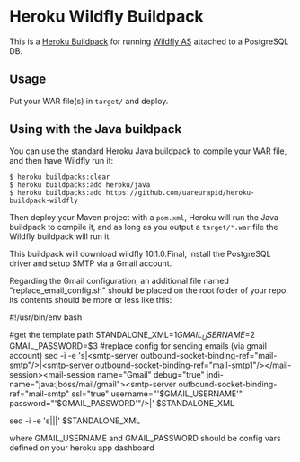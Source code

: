 # Heroku Wildfly Buildpack

This is a [Heroku Buildpack](https://devcenter.heroku.com/articles/buildpacks) for running [Wildfly AS](http://wildfly.org) attached to a PostgreSQL DB.

## Usage

Put your WAR file(s) in `target/` and deploy.

## Using with the Java buildpack

You can use the standard Heroku Java buildpack to compile your WAR file, and then have Wildfly run it:

```sh-session
$ heroku buildpacks:clear
$ heroku buildpacks:add heroku/java
$ heroku buildpacks:add https://github.com/uareurapid/heroku-buildpack-wildfly
```

Then deploy your Maven project with a `pom.xml`, Heroku will run the Java buildpack to compile it, and as long as you output a `target/*.war` file the Wildfly buildpack will run it.

This buildpack will download wildfly 10.1.0.Final, install the PostgreSQL driver and setup SMTP via a Gmail account.

Regarding the Gmail configuration, an additional file named "replace_email_config.sh" should be placed on the root folder of your repo.
its contents should be more or less like this:

#!/usr/bin/env bash

#get the template path
STANDALONE_XML=$1
GMAIL_USERNAME=$2
GMAIL_PASSWORD=$3
#replace config for sending emails (via gmail account) 
sed -i -e 's|<smtp-server outbound-socket-binding-ref="mail-smtp"/>|<smtp-server outbound-socket-binding-ref="mail-smtp1"/></mail-session><mail-session name="Gmail" debug="true" jndi-name="java:jboss/mail/gmail"><smtp-server outbound-socket-binding-ref="mail-smtp" ssl="true" username="'$GMAIL_USERNAME'" password="'$GMAIL_PASSWORD'"/>|' $STANDALONE_XML

sed -i -e 's|<remote-destination host="localhost" port="25"/>|<remote-destination host="smtp.gmail.com" port="465"/>|' $STANDALONE_XML

where GMAIL_USERNAME and GMAIL_PASSWORD should be config vars defined on your heroku app dashboard



